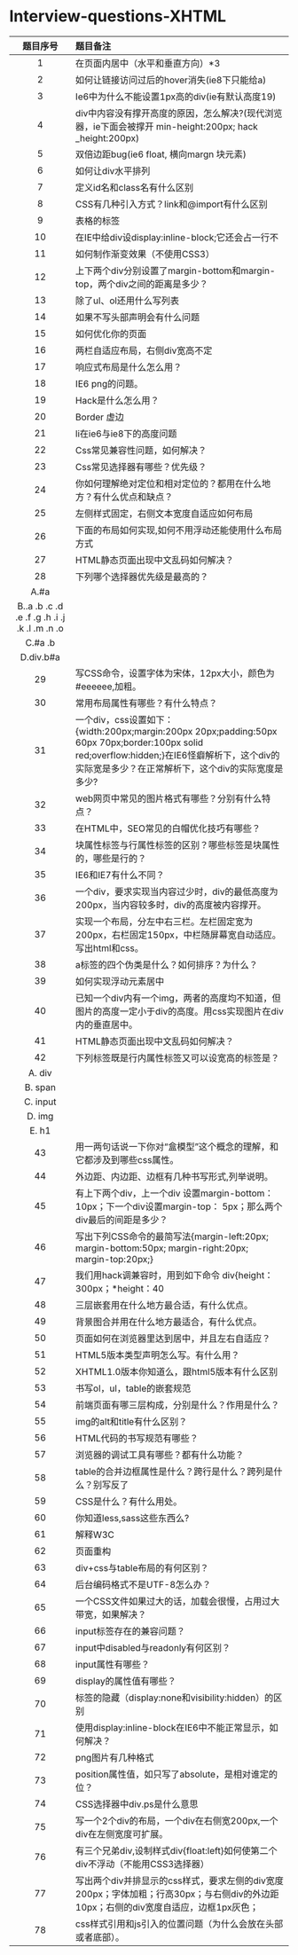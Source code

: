 # Interview-questions-XHTML

题目序号|题目备注
:--:|:--
1|在页面内居中（水平和垂直方向）*3
2|如何让链接访问过后的hover消失(ie8下只能给a)
3|Ie6中为什么不能设置1px高的div(ie有默认高度19)
4|div中内容没有撑开高度的原因，怎么解决?(现代浏览器，ie下面会被撑开  min-height:200px; hack  _height:200px)
5|双倍边距bug(ie6 float, 横向margn 块元素)
6|如何让div水平排列
7|定义id名和class名有什么区别
8|CSS有几种引入方式？link和@import有什么区别
9|表格的标签
10|在IE中给div设display:inline-block;它还会占一行不
11|如何制作渐变效果（不使用CSS3）
12|上下两个div分别设置了margin-bottom和margin-top，两个div之间的距离是多少？
13|除了ul、ol还用什么写列表
14|如果不写头部声明会有什么问题
15|如何优化你的页面
16|两栏自适应布局，右侧div宽高不定
17|响应式布局是什么怎么用？  
18|IE6 png的问题。
19|Hack是什么怎么用？
20|Border 虚边
21|li在ie6与ie8下的高度问题 
22|Css常见兼容性问题，如何解决？
23|Css常见选择器有哪些？优先级？
24|你如何理解绝对定位和相对定位的？都用在什么地方？有什么优点和缺点？
25|左侧样式固定，右侧文本宽度自适应如何布局
26|下面的布局如何实现,如何不用浮动还能使用什么布局方式
27|HTML静态页面出现中文乱码如何解决？
28|下列哪个选择器优先级是最高的？
 |A.#a
 |B..a .b .c .d .e .f .g .h .i .j .k .l .m .n .o
 |C.#a .b
 |D.div.b#a
29|写CSS命令，设置字体为宋体，12px大小，颜色为#eeeeee,加粗。
30|常用布局属性有哪些？有什么特点？
31|一个div，css设置如下：{width:200px;margin:200px 20px;padding:50px 60px 70px;border:100px solid red;overflow:hidden;}在IE6怪癖解析下，这个div的实际宽是多少？在正常解析下，这个div的实际宽度是多少?
32|web网页中常见的图片格式有哪些？分别有什么特点？
33|在HTML中，SEO常见的白帽优化技巧有哪些？
34|块属性标签与行属性标签的区别？哪些标签是块属性的，哪些是行的？
35|IE6和IE7有什么不同？
36|一个div，要求实现当内容过少时，div的最低高度为200px，当内容较多时，div的高度被内容撑开。
37|实现一个布局，分左中右三栏。左栏固定宽为200px，右栏固定150px，中栏随屏幕宽自动适应。写出html和css。
38|a标签的四个伪类是什么？如何排序？为什么？
39|如何实现浮动元素居中
40|已知一个div内有一个img，两者的高度均不知道，但图片的高度一定小于div的高度。用css实现图片在div内的垂直居中。
41|HTML静态页面出现中文乱码如何解决？
42|下列标签既是行内属性标签又可以设宽高的标签是？
 |A. div
 |B. span
 |C. input
 |D. img
 |E. h1
43|用一两句话说一下你对“盒模型”这个概念的理解，和它都涉及到哪些css属性。
44|外边距、内边距、边框有几种书写形式,列举说明。
45|有上下两个div，上一个div 设置margin-bottom：10px；下一个div设置margin-top： 5px；那么两个div最后的间距是多少？
46|写出下列CSS命令的最简写法{margin-left:20px; margin-bottom:50px; margin-right:20px; margin-top:20px;}
47|我们用hack调兼容时，用到如下命令 div{height：300px；*height：40|0px；_height：500px;}，在ie6里div显示高度是多少，火狐里显示高度是多少？
48|三层嵌套用在什么地方最合适，有什么优点。
49|背景图合并用在什么地方最适合，有什么优点。
50|页面如何在浏览器里达到居中，并且左右自适应？
51|HTML5版本类型声明怎么写。有什么用？
52|XHTML1.0版本你知道么，跟html5版本有什么区别
53|书写ol，ul，table的嵌套规范
54|前端页面有哪三层构成，分别是什么？作用是什么？
55|img的alt和title有什么区别？
56|HTML代码的书写规范有哪些？
57|浏览器的调试工具有哪些？都有什么功能？
58|table的合并边框属性是什么？跨行是什么？跨列是什么？别写反了
59|CSS是什么？有什么用处。
60|你知道less,sass这些东西么?
61|解释W3C
62|页面重构
63|div+css与table布局的有何区别？
64|后台编码格式不是UTF-8怎么办？
65|一个CSS文件如果过大的话，加载会很慢，占用过大带宽，如果解决？
66|input标签存在的兼容问题？
67|input中disabled与readonly有何区别？
68|input属性有哪些？
69|display的属性值有哪些？
70|标签的隐藏（display:none和visibility:hidden）的区别
71|使用display:inline-block在IE6中不能正常显示，如何解决？
72|png图片有几种格式
73|position属性值，如只写了absolute，是相对谁定的位？
74|CSS选择器中div.ps是什么意思
75|写一个2个div的布局，一个div在右侧宽200px,一个div在左侧宽度可扩展。
76|有三个兄弟div,设制样式div{float:left}如何使第二个div不浮动（不能用CSS3选择器）
77|写出两个div并排显示的css样式，要求左侧的div宽度200px；字体加粗；行高30px；与右侧div的外边距10px；右侧的div宽度自适应，边框1px灰色；
78|css样式引用和js引入的位置问题（为什么会放在头部或者底部）。
